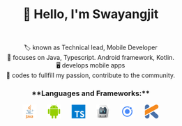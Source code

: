 
<h1 align='center'>👋 Hello, I'm Swayangjit</h1><br>
<p align='center'>
🏷 known as Technical lead, Mobile Developer<br>
🧠 focuses on Java, Typescript. Android framework, Kotlin.<br>
🖥 develops mobile apps<br>
💪 codes to fullfill my passion, contribute to the community.<br>
</p>

<h3 align='center'>**Languages and Frameworks:**  </h3>
<p align='center'>
<img height="32" src="https://raw.githubusercontent.com/swayangjit/swayangjit/master/res/java.png" hspace="10">
<img height="32" src="https://raw.githubusercontent.com/swayangjit/swayangjit/master/res/android.png" hspace="10">
<img height="32" src="https://raw.githubusercontent.com/swayangjit/swayangjit/master/res/typescript.png" hspace="10">
<img height="32" src="https://raw.githubusercontent.com/swayangjit/swayangjit/master/res/cordova.png" hspace="10">
<img height="32" src="https://raw.githubusercontent.com/swayangjit/swayangjit/master/res/ionic.png" hspace="10">
<img height="32" src="https://raw.githubusercontent.com/swayangjit/swayangjit/master/res/kotlin.png" hspace="10">
</p>


